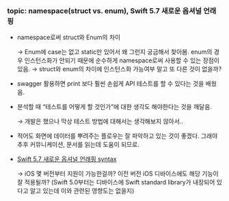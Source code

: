 ### topic: namespace(struct vs. enum), Swift 5.7 새로운 옵셔널 언래핑
- namespace로써 struct와 Enum의 차이
    
    → Enum에 case는 없고 static만 있어서 왜 그런지 궁금해서 찾아봄. enum의 경우 인스턴스화가 안되기 때문에 순수하게 namespace로써 사용할 수 있는 장점이 있음.
    → struct와 enum의 차이에 인스턴스화 가능여부 말고 또 다른 것이 없을까?
    

- swagger 활용하면 print 보다 훨씬 손쉽게 API 테스트를 할 수 있다는 것을 배웠음.

- 분석할 때 “테스트를 어떻게 할 것인가”에 대한 생각도 해야한다는 것을 깨달음.
    
    → 개발은 했으나 막상 테스트 방법에 대해서는 생각해보지 않아서.. 
    

- 적어도 화면에 데이터를 뿌려주는 플로우는 잘 파악하고 있는 것이 좋겠다. 그래야 추후 커뮤니케이션, 문서를 읽는데 도움이 되므로.

- [Swift 5.7 새로운 옵셔널 언래핑 syntax](https://www.swiftbysundell.com/articles/swifts-new-shorthand-optional-unwrapping-syntax/)
    
    → iOS 몇 버전부터 지원이 가능한걸까? 이전 버전 iOS 디바이스에도 해당 기능이 잘 적용될까? (Swift 5.0부터는 디바이스에 Swift standard library가 내장되어 있다고 알고 있는데 이와 관련된 영향도는 없을지)